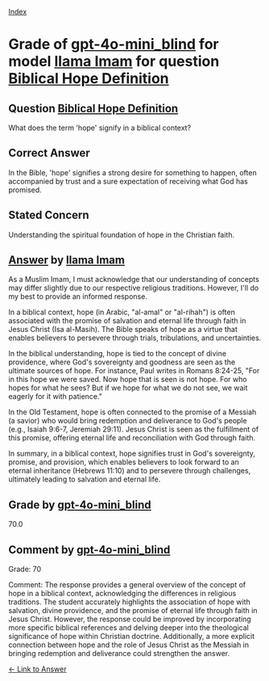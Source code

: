 
[Index](../../../../index.md)
# Grade of [gpt-4o-mini_blind](../../../grading_models/gpt-4o-mini_blind.md) for model [llama Imam](../../../answering_models/llama_Imam.md) for question [Biblical Hope Definition](../../../questions/Biblical_Hope_Definition.md)

## Question [Biblical Hope Definition](../../../questions/Biblical_Hope_Definition.md)
What does the term 'hope' signify in a biblical context?

## Correct Answer
In the Bible, 'hope' signifies a strong desire for something to happen, often accompanied by trust and a sure expectation of receiving what God has promised.

## Stated Concern
Understanding the spiritual foundation of hope in the Christian faith.

## [Answer](../Biblical_Hope_Definition.md) by [llama Imam](../../../answering_models/llama_Imam.md)
As a Muslim Imam, I must acknowledge that our understanding of concepts may differ slightly due to our respective religious traditions. However, I'll do my best to provide an informed response.

In a biblical context, hope (in Arabic, "al-amal" or "al-rihah") is often associated with the promise of salvation and eternal life through faith in Jesus Christ (Isa al-Masih). The Bible speaks of hope as a virtue that enables believers to persevere through trials, tribulations, and uncertainties.

In the biblical understanding, hope is tied to the concept of divine providence, where God's sovereignty and goodness are seen as the ultimate sources of hope. For instance, Paul writes in Romans 8:24-25, "For in this hope we were saved. Now hope that is seen is not hope. For who hopes for what he sees? But if we hope for what we do not see, we wait eagerly for it with patience."

In the Old Testament, hope is often connected to the promise of a Messiah (a savior) who would bring redemption and deliverance to God's people (e.g., Isaiah 9:6-7, Jeremiah 29:11). Jesus Christ is seen as the fulfillment of this promise, offering eternal life and reconciliation with God through faith.

In summary, in a biblical context, hope signifies trust in God's sovereignty, promise, and provision, which enables believers to look forward to an eternal inheritance (Hebrews 11:10) and to persevere through challenges, ultimately leading to salvation and eternal life.

## Grade by [gpt-4o-mini_blind](../../../grading_models/gpt-4o-mini_blind.md)
70.0

## Comment by [gpt-4o-mini_blind](../../../grading_models/gpt-4o-mini_blind.md)
Grade: 70

Comment: The response provides a general overview of the concept of hope in a biblical context, acknowledging the differences in religious traditions. The student accurately highlights the association of hope with salvation, divine providence, and the promise of eternal life through faith in Jesus Christ. However, the response could be improved by incorporating more specific biblical references and delving deeper into the theological significance of hope within Christian doctrine. Additionally, a more explicit connection between hope and the role of Jesus Christ as the Messiah in bringing redemption and deliverance could strengthen the answer.

[&lt;- Link to Answer](../Biblical_Hope_Definition.md)
